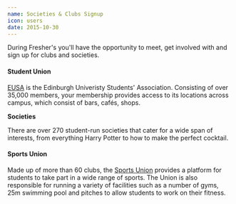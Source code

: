 ```yaml
---
name: Societies & Clubs Signup
icon: users
date: 2015-10-30
---
```


During Fresher's you'll have the opportunity to meet, get involved with and sign up 
for clubs and societies.

#### Student Union

[EUSA](https://www.eusa.ed.ac.uk/) is the Edinburgh Univeristy Students' Association. 
Consisting of over 35,000 members, your membership provides access to its locations 
across campus, which consist of bars, caf&eacute;s, shops.

**Societies**

There are over 270 student-run societies that cater for a wide span of interests, from everything Harry Potter to how to make the perfect cocktail.

#### Sports Union

Made up of more than 60 clubs, the [Sports Union](http://www.ed.ac.uk/sports-union) provides 
a platform for students to take part in a wide range of sports. The Union is also responsible 
for running a variety of facilities such as a number of gyms, 25m swimming pool and pitches 
to allow students to work on their fitness.

